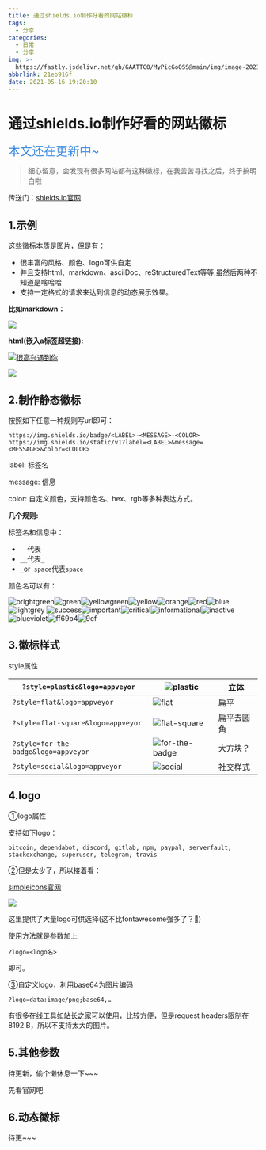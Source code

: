```yaml
---
title: 通过shields.io制作好看的网站徽标
tags:
  - 分享
categories:
  - 日常
  - 分享
img: >-
  https://fastly.jsdelivr.net/gh/GAATTC0/MyPicGoOSS@main/img/image-20210516193249220.png
abbrlink: 21eb916f
date: 2021-05-16 19:20:10
---
```


# 通过shields.io制作好看的网站徽标

<font color=#3a89df size=5>本文还在更新中~</font>

> 细心留意，会发现有很多网站都有这种徽标，在我苦苦寻找之后，终于搞明白啦

传送门：[shields.io官网](https://shields.io/)

## 1.示例

这些徽标本质是图片，但是有：

- 很丰富的风格、颜色、logo可供自定
- 并且支持html、markdown、asciiDoc、reStructuredText等等,虽然后两种不知道是啥哈哈
- 支持一定格式的请求来达到信息的动态展示效果。

**比如markdown：**

![](https://img.shields.io/badge/Auth-GAATTC-3790ee?style=flat&logo=Google)

**html(嵌入a标签超链接):**

 <a target="_blank" href="https://gaattc.top"><img src="https://img.shields.io/badge/Auth-GAATTC-3790ee?style=flat&logo=Google" title="很高兴遇到你"></a>

![](https://fastly.jsdelivr.net/gh/GAATTC0/MyPicGoOSS@main/img/image-20210516193249220.png)

## 2.制作静态徽标

按照如下任意一种规则写url即可：

```url
https://img.shields.io/badge/<LABEL>-<MESSAGE>-<COLOR>
https://img.shields.io/static/v1?label=<LABEL>&message=<MESSAGE>&color=<COLOR>
```

label: 标签名

message: 信息

color: 自定义颜色，支持颜色名、hex、rgb等多种表达方式。

**几个规则:**

标签名和信息中：

- `--`代表`-`
- `__`代表`_`
- `_`or` space`代表`space`

颜色名可以有：

![brightgreen](https://img.shields.io/badge/-brightgreen-brightgreen)![green](https://img.shields.io/badge/-green-green)![yellowgreen](https://img.shields.io/badge/-yellowgreen-yellowgreen)![yellow](https://img.shields.io/badge/-yellow-yellow)![orange](https://img.shields.io/badge/-orange-orange)![red](https://img.shields.io/badge/-red-red)![blue](https://img.shields.io/badge/-blue-blue)![lightgrey](https://img.shields.io/badge/-lightgrey-lightgrey)
![success](https://img.shields.io/badge/-success-success)![important](https://img.shields.io/badge/-important-important)![critical](https://img.shields.io/badge/-critical-critical)![informational](https://img.shields.io/badge/-informational-informational)![inactive](https://img.shields.io/badge/-inactive-inactive)
![blueviolet](https://img.shields.io/badge/-blueviolet-blueviolet)![ff69b4](https://img.shields.io/badge/-ff69b4-ff69b4)![9cf](https://img.shields.io/badge/-9cf-9cf)

## 3.徽标样式

style属性

| `?style=plastic&logo=appveyor`       | ![plastic](https://img.shields.io/badge/style-plastic-green?logo=appveyor&style=plastic) | 立体       |
| ------------------------------------ | ------------------------------------------------------------ | ---------- |
| `?style=flat&logo=appveyor`          | ![flat](https://img.shields.io/badge/style-flat-green?logo=appveyor&style=flat) | 扁平       |
| `?style=flat-square&logo=appveyor`   | ![flat-square](https://img.shields.io/badge/style-flat--square-green?logo=appveyor&style=flat-square) | 扁平去圆角 |
| `?style=for-the-badge&logo=appveyor` | ![for-the-badge](https://img.shields.io/badge/style-for--the--badge-green?logo=appveyor&style=for-the-badge) | 大方块？   |
| `?style=social&logo=appveyor`        | ![social](https://img.shields.io/badge/style-social-green?logo=appveyor&style=social) | 社交样式   |

## 4.logo

①logo属性

支持如下logo：

```
bitcoin, dependabot, discord, gitlab, npm, paypal, serverfault, stackexchange, superuser, telegram, travis
```

②但是太少了，所以接着看：

[simpleicons官网](https://simpleicons.org/)

![](https://fastly.jsdelivr.net/gh/GAATTC0/MyPicGoOSS@main/img/image-20210516195012065.png)

这里提供了大量logo可供选择(这不比fontawesome强多了？🥴)

使用方法就是参数加上

```
?logo=<logo名>
```

即可。

③自定义logo，利用base64为图片编码

```
?logo=data:image/png;base64,…
```

有很多在线工具如[站长之家](http://tool.chinaz.com/tools/imgtobase/)可以使用，比较方便，但是request headers限制在8192 B，所以不支持太大的图片。

## 5.其他参数

待更新，偷个懒休息一下~~~

先看官网吧

## 6.动态徽标

待更~~~